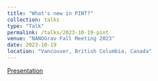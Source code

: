 ```yaml
---
title: "What's new in PINT?"
collection: talks
type: "Talk"
permalink: /talks/2023-10-19-pint
venue: "NANOGrav Fall Meeting 2023"
date: 2023-10-19
location: "Vancouver, British Columbia, Canada"
---
```

[Presentation](http://dx.doi.org/10.13140/RG.2.2.24909.82408)
